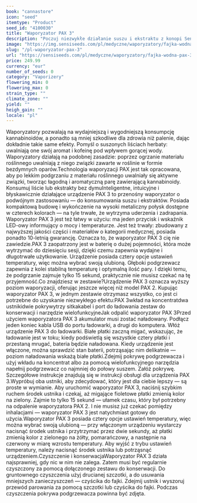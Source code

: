 ```yaml
---
book: "cannastore"
icon: "seed"
itemtype: "Product"
seed_id: "4100030"
title: "Waporyzator PAX 3"
description: "Poczuj niezwykłe działanie suszu i ekstraktu z konopi Sensi Seeds dzięki inteligentnej, intuicyjnej technologii waporyzatora PAX 3. Kup online teraz!"
image: "https://img.sensiseeds.com/pl/medyczne/waporyzatory/fajka-wodna-pax-3-image.png"
slug: "/pl-waporyzator-pax-3"
url: "https://sensiseeds.com/pl/medyczne/waporyzatory/fajka-wodna-pax-3?a_aid=cannastore"
price: 249.99
currency: "eur"
number_of_seeds: 0
category: "Vaporizery"
flowering_min: 0
flowering_max: 0
strain_type: ""
climate_zone: ""
yield: ""
heigh_gain: ""
locale: "pl"
---
```

Waporyzatory pozwalają na wydajniejszą i wygodniejszą konsumpcję kannabinoidów, a ponadto są mniej szkodliwe dla zdrowia niż palenie, dając dokładnie takie same efekty. Pomyśl o suszonych liściach herbaty: uwalniają one swój aromat i kofeinę pod wpływem gorącej wody. Waporyzatory działają na podobnej zasadzie: poprzez ogrzanie materiału roślinnego uwalniają z niego związki zawarte w roślinie w formie bezdymnych oparów.Technologia waporyzacji PAX jest tak opracowana, aby po lekkim podgrzaniu z materiału roślinnego uwalniały się aktywne związki, tworząc łagodną i aromatyczną parę zawierającą kannabinoidy. Konsumuj liście lub ekstrakty bez dymuInteligentne, intuicyjne i błyskawicznie działające urządzenie PAX 3 to przenośny waporyzator o podwójnym zastosowaniu — do konsumowania suszu i ekstraktów. Posiada kompaktową budowę i wykończenie na wysoki metaliczny połysk dostępne w czterech kolorach — na tyle trwałe, że wytrzyma uderzenia i zadrapania. Waporyzator PAX 3 jest też łatwy w użyciu: ma jeden przycisk i wskaźnik LED-owy informujący o mocy i temperaturze. Jest też trwały: zbudowany z najwyższej jakości części i materiałów o kategorii medycznej, posiada ponadto 10-letnią gwarancję. Oznacza to, że waporyzator PAX 3 cię nie zawiedzie.PAX 3 zaopatrzony jest w baterię o dużej pojemności, która może wytrzymać do dziesięciu sesji, dzięki czemu zapewnia wydajne i długotrwałe użytkowanie. Urządzenie posiada cztery opcje ustawień temperatury, więc można wybrać swoją ulubioną. Głęboki podgrzewacz zapewnia z kolei stabilną temperaturę i optymalną ilość pary. I dzięki temu, że podgrzanie zajmuje tylko 15 sekund, praktycznie nie musisz czekać na tę przyjemność.Co znajdziesz w zestawie?Urządzenie PAX 3 oznacza wyższy poziom waporyzacji, oferując jeszcze więcej niż model PAX 2. Kupując waporyzator PAX 3, w jednym zestawie otrzymasz wszystko, co jest ci potrzebne do uzyskanie niezwykłego efektu:PAX 3wkład na koncentratdwa ustnikidwie pokrywytrzy sitkakabel i port do ładowania zestaw do konserwacji i narzędzie wielofunkcyjneJak odpalić waporyzator PAX 3Przed użyciem waporyzatora PAX 3 akumulator musi zostać naładowany. Podłącz jeden koniec kabla USB do portu ładowarki, a drugi do komputera. Włóż urządzenie PAX 3 do ładowarki. Białe płatki zaczną migać, wskazując, że ładowanie jest w toku; kiedy podświetlą się wszystkie cztery płatki i przestaną mrugać, bateria będzie naładowana. Kiedy urządzenie jest włączone, można sprawdzić stan baterii, potrząsając nim delikatnie — poziom naładowania wskażą białe płatki.Zdejmij pokrywę podgrzewacza i użyj wkładu na koncentrat albo za pomocą wielofunkcyjnego narzędzia napełnij podgrzewacz co najmniej do połowy suszem. Załóż pokrywę. Szczegółowe instrukcje znajdują się w instrukcji obsługi dla urządzenia PAX 3.Wypróbuj oba ustniki, aby zdecydować, który jest dla ciebie lepszy — są proste w wymianie. Aby uruchomić waporyzator PAX 3, naciśnij szybkim ruchem środek ustnika i czekaj, aż migające fioletowe płatki zmienią kolor na zielony. Zajmie to tylko 15 sekund — ułamek czasu, który był potrzebny na odpalenie waporyzatora PAX 2. I nie musisz już czekać pomiędzy inhalacjami — waporyzator PAX 3 jest natychmiast gotowy do użycia.Waporyzator PAX 3 posiada cztery opcje ustawień temperatury, więc można wybrać swoją ulubioną — przy włączonym urządzeniu wystarczy nacisnąć środek ustnika i przytrzymać przez dwie sekundy, aż płatki zmienią kolor z zielonego na żółty, pomarańczowy, a następnie na czerwony w miarę wzrostu temperatury. Aby wyjść z trybu ustawień temperatury, należy nacisnąć środek ustnika lub potrząsnąć urządzeniem.Czyszczenie i konserwacjaWaporyzator PAX 3 działa najsprawniej, gdy nic w nim nie zalega. Zatem musi być regularnie czyszczony za pomocą dołączonego zestawu do konserwacji. Do gruntownego czyszczenia użyj drucianej szczotki, a do usuwania mniejszych zanieczyszczeń — czyścika do fajki. Zdejmij ustnik i wyszoruj przewód parowania za pomocą szczotki lub czyścika do fajki. Podczas czyszczenia pokrywa podgrzewacza powinna być zdjęta.
